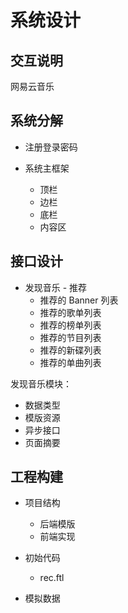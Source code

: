 # 系统设计

## 交互说明

网易云音乐

## 系统分解

- 注册登录密码

- 系统主框架
  - 顶栏
  - 边栏
  - 底栏
  - 内容区

## 接口设计

- 发现音乐 - 推荐
  - 推荐的 Banner 列表
  - 推荐的歌单列表
  - 推荐的榜单列表
  - 推荐的节目列表
  - 推荐的新碟列表
  - 推荐的单曲列表

发现音乐模块：

- 数据类型
- 模版资源
- 异步接口
- 页面摘要

## 工程构建

- 项目结构
  - 后端模版
  - 前端实现

- 初始代码
  - rec.ftl

- 模拟数据

